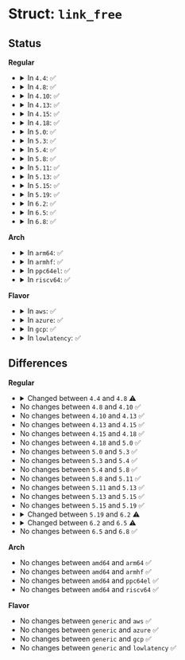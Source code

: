 # Struct: <code>link_free</code>

## Status
<b>Regular</b>
<ul>
<li>
<details>
<summary>In <code>4.4</code>: ✅</summary>

```c
struct link_free {
    void *next;
    long unsigned int handle;
};
```
</details>
</li>
<li>
<details>
<summary>In <code>4.8</code>: ✅</summary>

```c
struct link_free {
    long unsigned int next;
    long unsigned int handle;
};
```
</details>
</li>
<li>
<details>
<summary>In <code>4.10</code>: ✅</summary>

```c
struct link_free {
    long unsigned int next;
    long unsigned int handle;
};
```
</details>
</li>
<li>
<details>
<summary>In <code>4.13</code>: ✅</summary>

```c
struct link_free {
    long unsigned int next;
    long unsigned int handle;
};
```
</details>
</li>
<li>
<details>
<summary>In <code>4.15</code>: ✅</summary>

```c
struct link_free {
    long unsigned int next;
    long unsigned int handle;
};
```
</details>
</li>
<li>
<details>
<summary>In <code>4.18</code>: ✅</summary>

```c
struct link_free {
    long unsigned int next;
    long unsigned int handle;
};
```
</details>
</li>
<li>
<details>
<summary>In <code>5.0</code>: ✅</summary>

```c
struct link_free {
    long unsigned int next;
    long unsigned int handle;
};
```
</details>
</li>
<li>
<details>
<summary>In <code>5.3</code>: ✅</summary>

```c
struct link_free {
    long unsigned int next;
    long unsigned int handle;
};
```
</details>
</li>
<li>
<details>
<summary>In <code>5.4</code>: ✅</summary>

```c
struct link_free {
    long unsigned int next;
    long unsigned int handle;
};
```
</details>
</li>
<li>
<details>
<summary>In <code>5.8</code>: ✅</summary>

```c
struct link_free {
    long unsigned int next;
    long unsigned int handle;
};
```
</details>
</li>
<li>
<details>
<summary>In <code>5.11</code>: ✅</summary>

```c
struct link_free {
    long unsigned int next;
    long unsigned int handle;
};
```
</details>
</li>
<li>
<details>
<summary>In <code>5.13</code>: ✅</summary>

```c
struct link_free {
    long unsigned int next;
    long unsigned int handle;
};
```
</details>
</li>
<li>
<details>
<summary>In <code>5.15</code>: ✅</summary>

```c
struct link_free {
    long unsigned int next;
    long unsigned int handle;
};
```
</details>
</li>
<li>
<details>
<summary>In <code>5.19</code>: ✅</summary>

```c
struct link_free {
    long unsigned int next;
    long unsigned int handle;
};
```
</details>
</li>
<li>
<details>
<summary>In <code>6.2</code>: ✅</summary>

```c
struct link_free {
    long unsigned int next;
    long unsigned int handle;
    long unsigned int deferred_handle;
};
```
</details>
</li>
<li>
<details>
<summary>In <code>6.5</code>: ✅</summary>

```c
struct link_free {
    long unsigned int next;
    long unsigned int handle;
};
```
</details>
</li>
<li>
<details>
<summary>In <code>6.8</code>: ✅</summary>

```c
struct link_free {
    long unsigned int next;
    long unsigned int handle;
};
```
</details>
</li>
</ul>
<b>Arch</b>
<ul>
<li>
<details>
<summary>In <code>arm64</code>: ✅</summary>

```c
struct link_free {
    long unsigned int next;
    long unsigned int handle;
};
```
</details>
</li>
<li>
<details>
<summary>In <code>armhf</code>: ✅</summary>

```c
struct link_free {
    long unsigned int next;
    long unsigned int handle;
};
```
</details>
</li>
<li>
<details>
<summary>In <code>ppc64el</code>: ✅</summary>

```c
struct link_free {
    long unsigned int next;
    long unsigned int handle;
};
```
</details>
</li>
<li>
<details>
<summary>In <code>riscv64</code>: ✅</summary>

```c
struct link_free {
    long unsigned int next;
    long unsigned int handle;
};
```
</details>
</li>
</ul>
<b>Flavor</b>
<ul>
<li>
<details>
<summary>In <code>aws</code>: ✅</summary>

```c
struct link_free {
    long unsigned int next;
    long unsigned int handle;
};
```
</details>
</li>
<li>
<details>
<summary>In <code>azure</code>: ✅</summary>

```c
struct link_free {
    long unsigned int next;
    long unsigned int handle;
};
```
</details>
</li>
<li>
<details>
<summary>In <code>gcp</code>: ✅</summary>

```c
struct link_free {
    long unsigned int next;
    long unsigned int handle;
};
```
</details>
</li>
<li>
<details>
<summary>In <code>lowlatency</code>: ✅</summary>

```c
struct link_free {
    long unsigned int next;
    long unsigned int handle;
};
```
</details>
</li>
</ul>

## Differences
<b>Regular</b>
<ul>
<li>
<details>
<summary>Changed between <code>4.4</code> and <code>4.8</code> ⚠️</summary>
<ul>
<li>
<b>Field type changed. </b>
<code>void *next</code> ➡️ <code>long unsigned int next</code>
</li>
</ul>
</details>
</li>
<li>
No changes between <code>4.8</code> and <code>4.10</code> ✅
</li>
<li>
No changes between <code>4.10</code> and <code>4.13</code> ✅
</li>
<li>
No changes between <code>4.13</code> and <code>4.15</code> ✅
</li>
<li>
No changes between <code>4.15</code> and <code>4.18</code> ✅
</li>
<li>
No changes between <code>4.18</code> and <code>5.0</code> ✅
</li>
<li>
No changes between <code>5.0</code> and <code>5.3</code> ✅
</li>
<li>
No changes between <code>5.3</code> and <code>5.4</code> ✅
</li>
<li>
No changes between <code>5.4</code> and <code>5.8</code> ✅
</li>
<li>
No changes between <code>5.8</code> and <code>5.11</code> ✅
</li>
<li>
No changes between <code>5.11</code> and <code>5.13</code> ✅
</li>
<li>
No changes between <code>5.13</code> and <code>5.15</code> ✅
</li>
<li>
No changes between <code>5.15</code> and <code>5.19</code> ✅
</li>
<li>
<details>
<summary>Changed between <code>5.19</code> and <code>6.2</code> ⚠️</summary>
<ul>
<li>
<b>Field added. </b>
<code>long unsigned int deferred_handle</code>
</li>
</ul>
</details>
</li>
<li>
<details>
<summary>Changed between <code>6.2</code> and <code>6.5</code> ⚠️</summary>
<ul>
<li>
<b>Field removed. </b>
<code>long unsigned int deferred_handle</code>
</li>
</ul>
</details>
</li>
<li>
No changes between <code>6.5</code> and <code>6.8</code> ✅
</li>
</ul>
<b>Arch</b>
<ul>
<li>
No changes between <code>amd64</code> and <code>arm64</code> ✅
</li>
<li>
No changes between <code>amd64</code> and <code>armhf</code> ✅
</li>
<li>
No changes between <code>amd64</code> and <code>ppc64el</code> ✅
</li>
<li>
No changes between <code>amd64</code> and <code>riscv64</code> ✅
</li>
</ul>
<b>Flavor</b>
<ul>
<li>
No changes between <code>generic</code> and <code>aws</code> ✅
</li>
<li>
No changes between <code>generic</code> and <code>azure</code> ✅
</li>
<li>
No changes between <code>generic</code> and <code>gcp</code> ✅
</li>
<li>
No changes between <code>generic</code> and <code>lowlatency</code> ✅
</li>
</ul>
